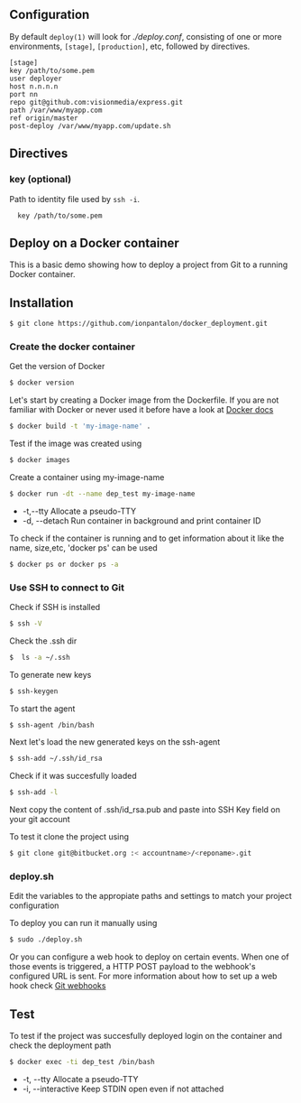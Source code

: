 
## Configuration

 By default `deploy(1)` will look for _./deploy.conf_, consisting of one or more environments, `[stage]`, `[production]`, etc, followed by directives.

    [stage]
    key /path/to/some.pem
    user deployer
    host n.n.n.n
    port nn
    repo git@github.com:visionmedia/express.git
    path /var/www/myapp.com
    ref origin/master
    post-deploy /var/www/myapp.com/update.sh

## Directives

### key (optional)

  Path to identity file used by `ssh -i`.

      key /path/to/some.pem
      
##      
##
## Deploy on a Docker container 
This is a basic demo showing how to deploy a project from Git to a running Docker container. 

## Installation
```sh
$ git clone https://github.com/ionpantalon/docker_deployment.git
```
### Create the docker container
Get the version of Docker
```sh
$ docker version
```
Let's start by creating a Docker image from the Dockerfile. If you are not familiar with Docker or never used it before have a look at [Docker docs](https://www.docker.com/)
```sh
$ docker build -t 'my-image-name' .
```
Test if the image was created using 

```sh
$ docker images
```
Create a container using my-image-name 

```sh
$ docker run -dt --name dep_test my-image-name
```
- -t,--tty Allocate a pseudo-TTY
- -d, --detach Run container in background and print container ID

To check if the container is running and to get information about it like the name, size,etc, 'docker ps' can be used
```sh
$ docker ps or docker ps -a
```
### Use SSH to connect to Git
Check if SSH is installed 
```sh
$ ssh -V
```
Check the .ssh dir 
```sh
$  ls -a ~/.ssh 
```
To generate new keys 
```sh
$ ssh-keygen 
```
To start the agent 
```sh
$ ssh-agent /bin/bash
```
Next let's load the new generated keys on the ssh-agent
```sh
$ ssh-add ~/.ssh/id_rsa 
``` 
Check if it was succesfully loaded
```sh
$ ssh-add -l 
``` 
Next copy the content of .ssh/id_rsa.pub and paste into SSH Key field on your git account 

To test it clone the project using
```sh
$ git clone git@bitbucket.org :< accountname>/<reponame>.git
```
### deploy.sh
Edit the variables to the appropiate paths and settings to match your project configuration 

To deploy you can run it manually using 
```sh
$ sudo ./deploy.sh
```

Or you can configure a web hook to deploy on certain events. When one of those events is triggered, a HTTP POST payload to the webhook's configured URL is sent. For more information about how to set up a web hook check [Git webhooks](https://developer.github.com/webhooks/)

## Test
To test if the project was succesfully deployed login on the container and check the deployment path
```sh
$ docker exec -ti dep_test /bin/bash
```
- -t, --tty Allocate a pseudo-TTY
- -i, --interactive Keep STDIN open even if not attached








